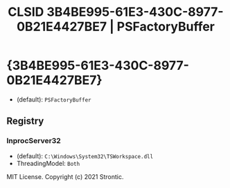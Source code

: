 ﻿---
title: "CLSID 3B4BE995-61E3-430C-8977-0B21E4427BE7 | PSFactoryBuffer"
excerpt: What is COM-Object CLSID 3B4BE995-61E3-430C-8977-0B21E4427BE7?
---

# {3B4BE995-61E3-430C-8977-0B21E4427BE7}

* (default): `PSFactoryBuffer`

## Registry


### InprocServer32

* (default): `C:\Windows\System32\TSWorkspace.dll`
* ThreadingModel: `Both`

MIT License. Copyright (c) 2021 Strontic.


